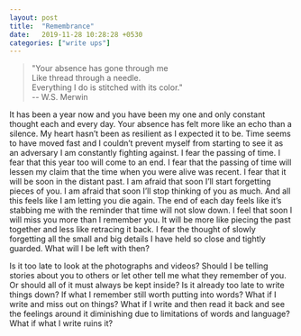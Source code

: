 ```yaml
---
layout: post
title:  "Remembrance"
date:   2019-11-28 10:28:28 +0530
categories: ["write ups"]
---
```

> "Your absence has gone through me  
> Like thread through a needle.  
> Everything I do is stitched with its color."  
> -- W.S. Merwin

It has been a year now and you have been my one and only constant thought each and every day. Your absence has felt more like an echo than a silence. My heart hasn’t been as resilient as I expected it to be. Time seems to have moved fast and I couldn’t prevent myself from starting to see it as an adversary I am constantly fighting against. I fear the passing of time. I fear that this year too will come to an end. I fear that the passing of time will lessen my claim that the time when you were alive was recent. I fear that it will be soon in the distant past. I am afraid that soon I’ll start forgetting pieces of you. I am afraid that soon I’ll stop thinking of you as much. And all this feels like I am letting you die again. The end of each day feels like it’s stabbing me with the reminder that time will not slow down. I feel that soon I will miss you more than I remember you. It will be more like piecing the past together and less like retracing it back. I fear the thought of slowly forgetting all the small and big details I have held so close and tightly guarded. What will I be left with then?

Is it too late to look at the photographs and videos? Should I be telling stories about you to others or let other tell me what they remember of you. Or should all of it must always be kept inside?  Is it already too late to write things down? If what I remember still worth putting into words? What if I write and miss out on things? What if I write and then read it back and see the feelings around it diminishing due to limitations of words and language? What if what I write ruins it?


